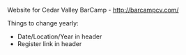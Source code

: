 Website for Cedar Valley BarCamp - http://barcampcv.com/

Things to change yearly:
* Date/Location/Year in header
* Register link in header